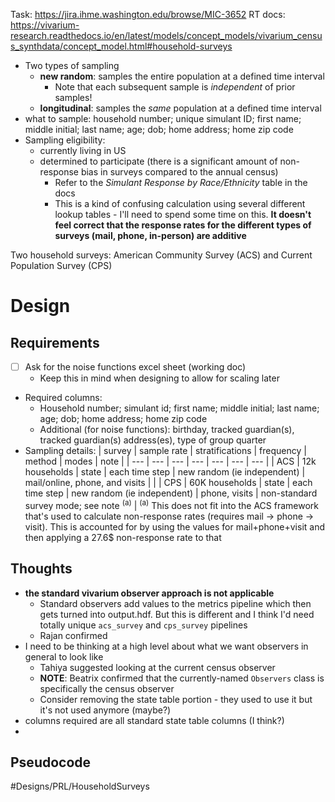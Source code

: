 Task: https://jira.ihme.washington.edu/browse/MIC-3652
RT docs: https://vivarium-research.readthedocs.io/en/latest/models/concept_models/vivarium_census_synthdata/concept_model.html#household-surveys

- Two types of sampling
	- **new random**: samples the entire population at a defined time interval
		- Note that each subsequent sample is *independent* of prior samples!
	- **longitudinal**: samples the *same* population at a defined time interval
- what to sample: household number; unique simulant ID; first name; middle initial; last name; age; dob; home address; home zip code
- Sampling eligibility: 
	- currently living in US
	- determined to participate (there is a significant amount of non-response bias in surveys compared to the annual census)
		- Refer to the *Simulant Response by Race/Ethnicity* table in the docs
		- This is a kind of confusing calculation using several different lookup tables - I'll need to spend some time on this. **It doesn't feel correct that the response rates for the different types of surveys (mail, phone, in-person) are additive**

Two household surveys: American Community Survey (ACS) and Current Population Survey (CPS)

# Design
## Requirements
- [ ] Ask for the noise functions excel sheet (working doc)
	- Keep this in mind when designing to allow for scaling later
- Required columns:
	- Household number; simulant id; first name; middle initial; last name; age; dob; home address; home zip code
	- Additional (for noise functions): birthday, tracked guardian(s), tracked guardian(s) address(es), type of group quarter 
- Sampling details:
| survey | sample rate | stratifications | frequency | method | modes | note |
| --- | --- | --- | --- | --- | --- | --- |
| ACS | 12k households | state | each time step | new random (ie independent) | mail/online, phone, and visits |  |
| CPS | 60K households | state | each time step | new random (ie independent) | phone, visits  | non-standard survey mode; see note <sup>(a)</sup> |
<sup>(a)</sup> This does not fit into the ACS framework that's used to calculate non-response rates (requires mail -> phone -> visit). This is accounted for by using the values for mail+phone+visit and then applying a 27.6$ non-response rate to that

## Thoughts
- **the standard vivarium observer approach is not applicable**
	- Standard observers add values to the metrics pipeline which then gets turned into output.hdf. But this is different and I think I'd need totally unique `acs_survey` and `cps_survey` pipelines
	- Rajan confirmed
- I need to be thinking at a high level about what we want observers in general to look like
	- Tahiya suggested looking at the current census observer
	- **NOTE**: Beatrix confirmed that the currently-named `Observers` class is specifically the census observer
	- Consider removing the state table portion - they used to use it but it's not used anymore (maybe?)
- columns required are all standard state table columns (I think?)
- 

## Pseudocode


#Designs/PRL/HouseholdSurveys
